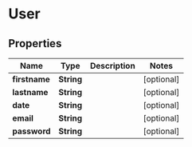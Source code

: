 

# User

## Properties

Name | Type | Description | Notes
------------ | ------------- | ------------- | -------------
**firstname** | **String** |  |  [optional]
**lastname** | **String** |  |  [optional]
**date** | **String** |  |  [optional]
**email** | **String** |  |  [optional]
**password** | **String** |  |  [optional]



